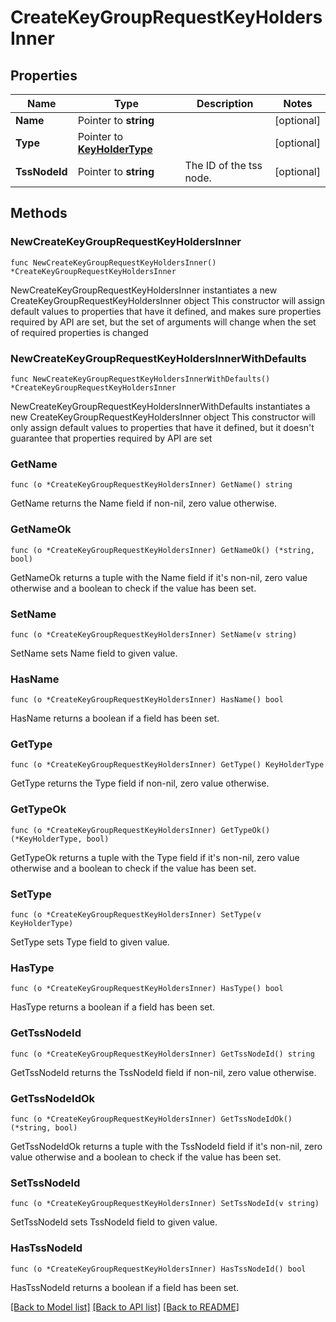 # CreateKeyGroupRequestKeyHoldersInner

## Properties

Name | Type | Description | Notes
------------ | ------------- | ------------- | -------------
**Name** | Pointer to **string** |  | [optional] 
**Type** | Pointer to [**KeyHolderType**](KeyHolderType.md) |  | [optional] 
**TssNodeId** | Pointer to **string** | The ID of the tss node. | [optional] 

## Methods

### NewCreateKeyGroupRequestKeyHoldersInner

`func NewCreateKeyGroupRequestKeyHoldersInner() *CreateKeyGroupRequestKeyHoldersInner`

NewCreateKeyGroupRequestKeyHoldersInner instantiates a new CreateKeyGroupRequestKeyHoldersInner object
This constructor will assign default values to properties that have it defined,
and makes sure properties required by API are set, but the set of arguments
will change when the set of required properties is changed

### NewCreateKeyGroupRequestKeyHoldersInnerWithDefaults

`func NewCreateKeyGroupRequestKeyHoldersInnerWithDefaults() *CreateKeyGroupRequestKeyHoldersInner`

NewCreateKeyGroupRequestKeyHoldersInnerWithDefaults instantiates a new CreateKeyGroupRequestKeyHoldersInner object
This constructor will only assign default values to properties that have it defined,
but it doesn't guarantee that properties required by API are set

### GetName

`func (o *CreateKeyGroupRequestKeyHoldersInner) GetName() string`

GetName returns the Name field if non-nil, zero value otherwise.

### GetNameOk

`func (o *CreateKeyGroupRequestKeyHoldersInner) GetNameOk() (*string, bool)`

GetNameOk returns a tuple with the Name field if it's non-nil, zero value otherwise
and a boolean to check if the value has been set.

### SetName

`func (o *CreateKeyGroupRequestKeyHoldersInner) SetName(v string)`

SetName sets Name field to given value.

### HasName

`func (o *CreateKeyGroupRequestKeyHoldersInner) HasName() bool`

HasName returns a boolean if a field has been set.

### GetType

`func (o *CreateKeyGroupRequestKeyHoldersInner) GetType() KeyHolderType`

GetType returns the Type field if non-nil, zero value otherwise.

### GetTypeOk

`func (o *CreateKeyGroupRequestKeyHoldersInner) GetTypeOk() (*KeyHolderType, bool)`

GetTypeOk returns a tuple with the Type field if it's non-nil, zero value otherwise
and a boolean to check if the value has been set.

### SetType

`func (o *CreateKeyGroupRequestKeyHoldersInner) SetType(v KeyHolderType)`

SetType sets Type field to given value.

### HasType

`func (o *CreateKeyGroupRequestKeyHoldersInner) HasType() bool`

HasType returns a boolean if a field has been set.

### GetTssNodeId

`func (o *CreateKeyGroupRequestKeyHoldersInner) GetTssNodeId() string`

GetTssNodeId returns the TssNodeId field if non-nil, zero value otherwise.

### GetTssNodeIdOk

`func (o *CreateKeyGroupRequestKeyHoldersInner) GetTssNodeIdOk() (*string, bool)`

GetTssNodeIdOk returns a tuple with the TssNodeId field if it's non-nil, zero value otherwise
and a boolean to check if the value has been set.

### SetTssNodeId

`func (o *CreateKeyGroupRequestKeyHoldersInner) SetTssNodeId(v string)`

SetTssNodeId sets TssNodeId field to given value.

### HasTssNodeId

`func (o *CreateKeyGroupRequestKeyHoldersInner) HasTssNodeId() bool`

HasTssNodeId returns a boolean if a field has been set.


[[Back to Model list]](../README.md#documentation-for-models) [[Back to API list]](../README.md#documentation-for-api-endpoints) [[Back to README]](../README.md)


